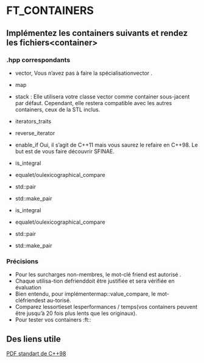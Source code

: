 # FT\_CONTAINERS 

## Implémentez les containers suivants et rendez les fichiers\<container\>
### .hpp correspondants 
- vector, Vous n’avez pas à faire la spécialisationvector <bool>.
- map
- stack : Elle utilisera votre classe vector comme container sous-jacent par défaut.
Cependant, elle restera compatible avec les autres containers, ceux de la STL inclus.
- iterators_traits
- reverse_iterator
- enable_if Oui, il s’agit de C++11 mais vous saurez le refaire en C++98.
Le but est de vous faire découvrir SFINAE.
- is_integral
- equalet/oulexicographical_compare
- std::pair
- std::make_pair

- is_integral
- equalet/oulexicographical_compare
- std::pair
- std::make_pair

### Précisions
- Pour les surcharges non-membres, le mot-clé friend est autorisé .
- Chaque utilisa-tion defrienddoit être justifiée et sera vérifiée en évaluation
- Bien entendu, pour implémentermap::value_compare, le mot-cléfriendest au-torisé.
- Comparez lessortieset lesperformances / temps(vos containers peuvent être
jusqu’à 20 fois plus lents que les originaux).
- Pour tester vos containers :ft::<container>


## Des liens utile
[PDF standart de C++98](https://www.lirmm.fr/~ducour/Doc-objets/ISO+IEC+14882-1998.pdf)
